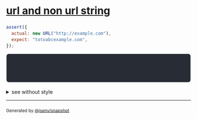 # [url and non url string](../../url.test.js#L133)

```js
assert({
  actual: new URL("http://example.com"),
  expect: "totoabcexample.com",
});
```

![img](throw.svg)

<details>
  <summary>see without style</summary>

```console
AssertionError: actual and expect are different

actual: URL("http://example.com/")
expect: "totoabcexample.com"
```

</details>

---

<sub>
  Generated by <a href="https://github.com/jsenv/core/tree/main/packages/independent/snapshot">@jsenv/snapshot</a>
</sub>